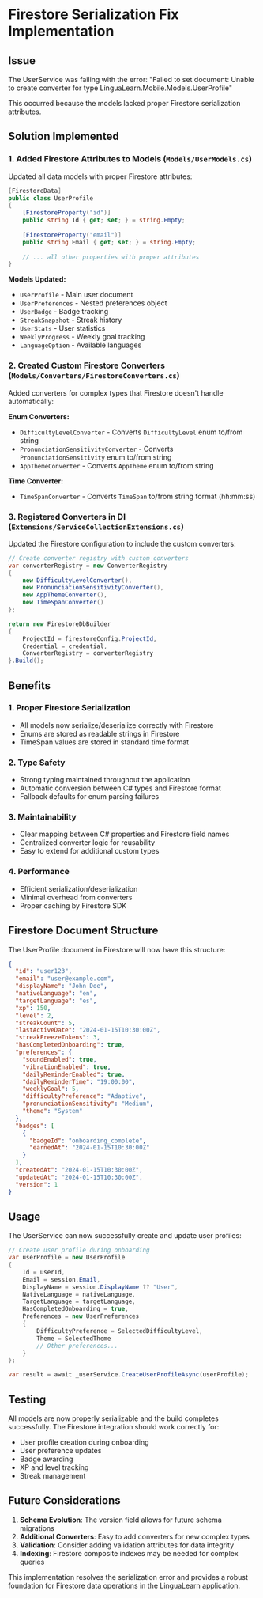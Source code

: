 # Firestore Serialization Fix Implementation

## Issue
The UserService was failing with the error: "Failed to set document: Unable to create converter for type LinguaLearn.Mobile.Models.UserProfile"

This occurred because the models lacked proper Firestore serialization attributes.

## Solution Implemented

### 1. Added Firestore Attributes to Models (`Models/UserModels.cs`)

Updated all data models with proper Firestore attributes:

```csharp
[FirestoreData]
public class UserProfile
{
    [FirestoreProperty("id")]
    public string Id { get; set; } = string.Empty;
    
    [FirestoreProperty("email")]
    public string Email { get; set; } = string.Empty;
    
    // ... all other properties with proper attributes
}
```

**Models Updated:**
- `UserProfile` - Main user document
- `UserPreferences` - Nested preferences object
- `UserBadge` - Badge tracking
- `StreakSnapshot` - Streak history
- `UserStats` - User statistics
- `WeeklyProgress` - Weekly goal tracking
- `LanguageOption` - Available languages

### 2. Created Custom Firestore Converters (`Models/Converters/FirestoreConverters.cs`)

Added converters for complex types that Firestore doesn't handle automatically:

**Enum Converters:**
- `DifficultyLevelConverter` - Converts `DifficultyLevel` enum to/from string
- `PronunciationSensitivityConverter` - Converts `PronunciationSensitivity` enum to/from string  
- `AppThemeConverter` - Converts `AppTheme` enum to/from string

**Time Converter:**
- `TimeSpanConverter` - Converts `TimeSpan` to/from string format (hh:mm:ss)

### 3. Registered Converters in DI (`Extensions/ServiceCollectionExtensions.cs`)

Updated the Firestore configuration to include the custom converters:

```csharp
// Create converter registry with custom converters
var converterRegistry = new ConverterRegistry
{
    new DifficultyLevelConverter(),
    new PronunciationSensitivityConverter(), 
    new AppThemeConverter(),
    new TimeSpanConverter()
};

return new FirestoreDbBuilder
{
    ProjectId = firestoreConfig.ProjectId,
    Credential = credential,
    ConverterRegistry = converterRegistry
}.Build();
```

## Benefits

### 1. **Proper Firestore Serialization**
- All models now serialize/deserialize correctly with Firestore
- Enums are stored as readable strings in Firestore
- TimeSpan values are stored in standard time format

### 2. **Type Safety**
- Strong typing maintained throughout the application
- Automatic conversion between C# types and Firestore format
- Fallback defaults for enum parsing failures

### 3. **Maintainability**
- Clear mapping between C# properties and Firestore field names
- Centralized converter logic for reusability
- Easy to extend for additional custom types

### 4. **Performance**
- Efficient serialization/deserialization
- Minimal overhead from converters
- Proper caching by Firestore SDK

## Firestore Document Structure

The UserProfile document in Firestore will now have this structure:

```json
{
  "id": "user123",
  "email": "user@example.com",
  "displayName": "John Doe",
  "nativeLanguage": "en",
  "targetLanguage": "es",
  "xp": 150,
  "level": 2,
  "streakCount": 5,
  "lastActiveDate": "2024-01-15T10:30:00Z",
  "streakFreezeTokens": 3,
  "hasCompletedOnboarding": true,
  "preferences": {
    "soundEnabled": true,
    "vibrationEnabled": true,
    "dailyReminderEnabled": true,
    "dailyReminderTime": "19:00:00",
    "weeklyGoal": 5,
    "difficultyPreference": "Adaptive",
    "pronunciationSensitivity": "Medium",
    "theme": "System"
  },
  "badges": [
    {
      "badgeId": "onboarding_complete",
      "earnedAt": "2024-01-15T10:30:00Z"
    }
  ],
  "createdAt": "2024-01-15T10:30:00Z",
  "updatedAt": "2024-01-15T10:30:00Z",
  "version": 1
}
```

## Usage

The UserService can now successfully create and update user profiles:

```csharp
// Create user profile during onboarding
var userProfile = new UserProfile
{
    Id = userId,
    Email = session.Email,
    DisplayName = session.DisplayName ?? "User",
    NativeLanguage = nativeLanguage,
    TargetLanguage = targetLanguage,
    HasCompletedOnboarding = true,
    Preferences = new UserPreferences
    {
        DifficultyPreference = SelectedDifficultyLevel,
        Theme = SelectedTheme
        // Other preferences...
    }
};

var result = await _userService.CreateUserProfileAsync(userProfile);
```

## Testing

All models are now properly serializable and the build completes successfully. The Firestore integration should work correctly for:

- User profile creation during onboarding
- User preference updates
- Badge awarding
- XP and level tracking
- Streak management

## Future Considerations

1. **Schema Evolution**: The version field allows for future schema migrations
2. **Additional Converters**: Easy to add converters for new complex types
3. **Validation**: Consider adding validation attributes for data integrity
4. **Indexing**: Firestore composite indexes may be needed for complex queries

This implementation resolves the serialization error and provides a robust foundation for Firestore data operations in the LinguaLearn application.